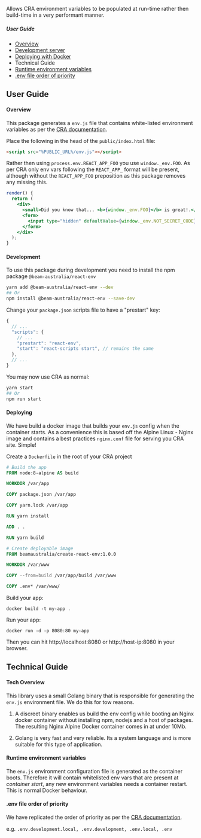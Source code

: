 
Allows CRA environment variables to be populated at run-time rather then build-time in a very performant manner.

##### User Guide
* [Overview](#overview)
* [Development server](#development)
* [Deploying with Docker](#deploying)
* Technical Guide
* [Runtime environment variables](#runtime-environment-variables)
* [.env file order of priority](#.env-file-order-of-priority)

## User Guide

#### Overview

This package generates a `env.js` file that contains white-listed environment variables as per the [CRA documentation](https://facebook.github.io/create-react-app/docs/adding-custom-environment-variables).

Place the following in the head of the `public/index.html` file:

```html
<script src="%PUBLIC_URL%/env.js"></script>
```

Rather then using `process.env.REACT_APP_FOO` you use `window._env.FOO`. As per CRA only env vars following the `REACT_APP_` format will be present, although without the `REACT_APP_FOO` preposition as this package removes any missing this.

```jsx
render() {
  return (
    <div>
      <small>Did you know that... <b>{window._env.FOO}</b> is great!.</small>
      <form>
        <input type="hidden" defaultValue={window._env.NOT_SECRET_CODE} />
      </form>
    </div>
  );
}
````

#### Development

To use this package during development you need to install the npm package `@beam-australia/react-env`

```bash
yarn add @beam-australia/react-env --dev
## Or
npm install @beam-australia/react-env --save-dev
```

Change your `package.json` scripts file to have a "prestart" key:

```javascript
{
  // ...
  "scripts": {
    // ...
    "prestart": "react-env",
    "start": "react-scripts start", // remains the same
  },
  // ...
}
```

You may now use CRA as normal: 

```bash
yarn start
## Or
npm run start
```

#### Deploying

We have build a docker image that builds your `env.js` config when the container starts. As a convenience this is based off the Alpine Linux - Nginx image and contains a best practices `nginx.conf` file for serving you CRA site. Simple!

Create a `Dockerfile` in the root of your CRA project

```dockerfile
# Build the app
FROM node:8-alpine AS build

WORKDIR /var/app

COPY package.json /var/app

COPY yarn.lock /var/app

RUN yarn install

ADD . .

RUN yarn build

# Create deployable image
FROM beamaustralia/create-react-env:1.0.0

WORKDIR /var/www

COPY --from=build /var/app/build /var/www

COPY .env* /var/www/
```

Build your app:

`docker build -t my-app .`

Run your app:

`docker run -d -p 8080:80 my-app`

Then you can hit http://localhost:8080 or http://host-ip:8080 in your browser.

## Technical Guide

#### Tech Overview

This library uses a small Golang binary that is responsible for generating the `env.js` environment file. We do this for tow reasons. 

1. A discreet binary enables us build the env config while booting an Nginx docker container without installing npm, nodejs and a host of packages. The resulting Nginx Alpine Docker container comes in at under 10Mb.

2. Golang is very fast and very reliable. Its a system language and is more suitable for this type of application.

#### Runtime environment variables

The `env.js` environment configuration file is generated as the container boots. Therefore it will contain whitelisted env vars that are present at *container start*, any new environment variables needs a container restart. This is normal Docker behaviour. 


#### .env file order of priority

We have replicated the order of priority as per the [CRA documentation](https://facebook.github.io/create-react-app/docs/adding-custom-environment-variables#what-other-env-files-can-be-used).

e.g. `.env.development.local, .env.development, .env.local, .env`


